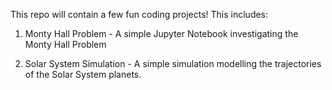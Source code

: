 This repo will contain a few fun coding projects! This includes:

1. Monty Hall Problem - A simple Jupyter Notebook investigating the Monty Hall Problem

2. Solar System Simulation - A simple simulation modelling the trajectories of the Solar System planets.
